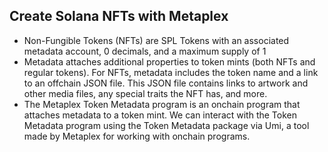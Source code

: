 ## Create Solana NFTs with Metaplex
- Non-Fungible Tokens (NFTs) are SPL Tokens with an associated metadata account, 0 decimals, and a maximum supply of 1
- Metadata attaches additional properties to token mints (both NFTs and regular tokens). For NFTs, metadata includes the token name and a link to an offchain JSON file. This JSON file contains links to artwork and other media files, any special traits the NFT has, and more.
- The Metaplex Token Metadata program is an onchain program that attaches metadata to a token mint. We can interact with the Token Metadata program using the Token Metadata package via Umi, a tool made by Metaplex for working with onchain programs.
